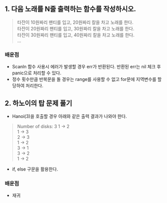 ## 1. 다음 노래를 N줄 출력하는 함수를 작성하시오.
> 타잔이 10원짜리 팬티를 입고, 20원짜리 칼을 차고 노래를 한다.  
> 타잔이 20원짜리 팬티를 입고, 30원짜리 칼을 차고 노래를 한다.  
> 타잔이 30원짜리 팬티를 입고, 40원짜리 칼을 차고 노래를 한다.  
> ...

### 배운점  

- Scanln 함수 사용시 에러가 발생할 경우 err가 반환된다. 반환된 err는 nil 체크 후 panic으로 처리할 수 있다.  
- 정수 횟수만큼 반복문을 돌 경우는 range를 사용할 수 없고 for문에 지역변수를 할당하여 처리한다. 

## 2. 하노이의 탑 문제 풀기

- Hanoi(3)을 호출할 경우 아래와 같은 출력 결과가 나와야 한다.
> Number of disks: 3
> 1 -> 2  
> 1 -> 3  
> 2 -> 3  
> 1 -> 2  
> 3 -> 1  
> 3 -> 2  
> 1 -> 2  

- if, else 구문을 활용한다.

### 배운점

- 재귀
